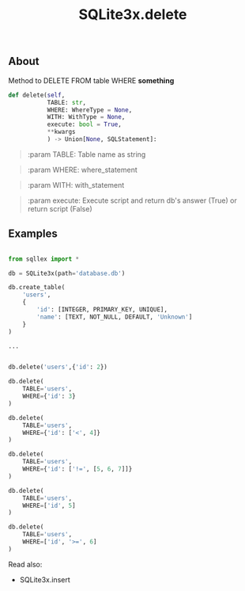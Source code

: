<div align="center">

# SQLite3x.delete

</div><br>

## About

Method to DELETE FROM table WHERE __something__

```python
def delete(self,
           TABLE: str,
           WHERE: WhereType = None,
           WITH: WithType = None,
           execute: bool = True,
           **kwargs
           ) -> Union[None, SQLStatement]:
```



> :param TABLE: Table name as string

> :param WHERE: where_statement

> :param WITH: with_statement

>:param execute: Execute script and return db's answer (True) or return script (False)



## Examples

```python

from sqllex import *

db = SQLite3x(path='database.db')

db.create_table(
    'users',
    {
        'id': [INTEGER, PRIMARY_KEY, UNIQUE],
        'name': [TEXT, NOT_NULL, DEFAULT, 'Unknown']
    }
)

...


db.delete('users',{'id': 2})

db.delete(
    TABLE='users',
    WHERE={'id': 3}
)

db.delete(
    TABLE='users',
    WHERE={'id': ['<', 4]}
)

db.delete(
    TABLE='users',
    WHERE={'id': ['!=', [5, 6, 7]]}
)

db.delete(
    TABLE='users',
    WHERE=['id', 5]
)

db.delete(
    TABLE='users',
    WHERE=['id', '>=', 6]
)

```

Read also:
- SQLite3x.insert
